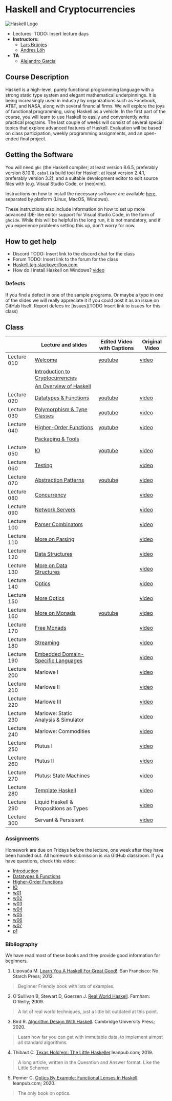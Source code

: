 # Haskell and Cryptocurrencies

![Haskell Logo](https://upload.wikimedia.org/wikipedia/commons/1/1c/Haskell-Logo.svg)

- Lectures: TODO: Insert lecture days
- **Instructors:**
  - [Lars Brünjes](https://iohk.io/en/team/lars-brunjes)
  - [Andres Löh](http://www.well-typed.com/people/andres/)
- **TA**
  - [Alejandro García](https://iohk.io/en/team/alejandro-garcia)

## Course Description

Haskell is a high-level, purely functional programming language with a
strong static type system and elegant mathematical underpinnings. It is
being increasingly used in industry by organizations such as Facebook,
AT\&T, and NASA, along with several financial firms. We will explore the
joys of functional programming, using Haskell as a vehicle. In the first
part of the course, you will learn to use Haskell to easily and
conveniently write practical programs. The last couple of weeks will
consist of several special topics that explore advanced features of
Haskell. Evaluation will be based on class participation, weekly
programming assignments, and an open-ended final project.

## Getting the Software

You will need `ghc` (the Haskell compiler; at least version 8.6.5, preferably
version 8.10.1), `cabal` (a build tool for Haskell; at least version 2.4.1,
preferably version 3.2), and a suitable development editor to edit source files
with (e.g. Visual Studio Code, or (neo)vim).

Instructions on how to install the necessary software are available [here](https://github.com/zfoh/haskell-simple-install/blob/master/README.md),
separated by platform (Linux, MacOS, Windows).

These instructions also include information on how to set up more advanced IDE-like
editor support for Visual Studio Code, in the form of `ghcide`. While this will be
helpful in the long run, it is not mandatory, and if you experience problems setting
this up, don't worry for now.

## How to get help

- Discord TODO: Insert link to the discord chat for the class
- Forum TODO: Insert link to the forum for the class
- [Haskell tag stackoverflow.com](https://stackoverflow.com/questions/tagged/haskell)
- How do I install Haskell on Windows? [video](https://drive.google.com/file/d/1vxSk3Qeb_SyCNuwvs6jpQRmM2BNrVRro/view?usp=sharing)

### Defects

If you find a defect in one of the sample programs.
Or maybe a typo in one of the slides we will really appreciate it
if you could post it as an issue on GitHub Itself.
Report defecs in: [issues](TODO Insert link to issues for this class)

## Class

|             | Lecture and slides                       | Edited Video with Captions                                                                              | Original Video |
|-------------|------------------------------------------|---------------------------------------------------------------------------------------------------------|----------------|
| Lecture 010 | [Welcome][1]                             | [youtube](https://www.youtube.com/watch?v=EoO76YCSTLo&list=PLJ3w5xyG4JWmBVIigNBytJhvSSfZZzfTm&index=1)  | [video][2]     |
|             | [Introduction to Cryptocurrencies][4]    |                                                                                                         |                |
|             | [An Overview of Haskell][5]              |                                                                                                         |                |
| Lecture 020 | [Datatypes & Functions][7]               | [youtube](https://www.youtube.com/watch?v=OnuYmTbj9pk&list=PLJ3w5xyG4JWmBVIigNBytJhvSSfZZzfTm&index=4)  | [video][8]     |
| Lecture 030 | [Polymorphism & Type Classes][11]        | [youtube](https://www.youtube.com/watch?v=GHM0OmJG7bo&list=PLJ3w5xyG4JWmBVIigNBytJhvSSfZZzfTm&index=10) | [video][12]    |
| Lecture 040 | [Higher-Order Functions][14]             | [youtube](https://www.youtube.com/watch?v=4wJ7DzOEDRY&list=PLJ3w5xyG4JWmBVIigNBytJhvSSfZZzfTm&index=12) | [video][15]    |
|             | [Packaging & Tools][18]                  |                                                                                                         |                |
| Lecture 050 | [IO][19]                                 | [youtube](https://www.youtube.com/watch?v=rCbF8nXVLlg&list=PLJ3w5xyG4JWmBVIigNBytJhvSSfZZzfTm&index=15) | [video][20]    |
| Lecture 060 | [Testing][23]                            |                                                                                                         | [video][24]    |
| Lecture 070 | [Abstraction Patterns][26]               | [youtube](https://www.youtube.com/watch?v=ykQ2KX2bDLo&list=PLJ3w5xyG4JWmBVIigNBytJhvSSfZZzfTm&index=17) | [video][27]    |
| Lecture 080 | [Concurrency][29]                        |                                                                                                         | [video][30]    |
| Lecture 090 | [Network Servers][32]                    |                                                                                                         | [video][33]    |
| Lecture 100 | [Parser Combinators][35]                 |                                                                                                         | [video][36]    |
| Lecture 110 | [More on Parsing][38]                    |                                                                                                         | [video][39]    |
| Lecture 120 | [Data Structures][41]                    |                                                                                                         | [video][42]    |
| Lecture 130 | [More on Data Structures][44]            |                                                                                                         | [video][45]    |
| Lecture 140 | [Optics][47]                             |                                                                                                         | [video][48]    |
| Lecture 150 | [More Optics][50]                        |                                                                                                         | [video][51]    |
| Lecture 160 | [More on Monads][53]                     | [youtube](https://www.youtube.com/watch?v=g0KIpgHGaEU&list=PLJ3w5xyG4JWmBVIigNBytJhvSSfZZzfTm&index=21) | [video][54]    |
| Lecture 170 | [Free Monads][56]                        |                                                                                                         | [video][57]    |
| Lecture 180 | [Streaming][59]                          |                                                                                                         | [video][60]    |
| Lecture 190 | [Embedded Domain-Specific Languages][62] |                                                                                                         | [video][63]    |
| Lecture 200 | Marlowe I                                |                                                                                                         | [video][65]    |
| Lecture 210 | Marlowe II                               |                                                                                                         | [video][67]    |
| Lecture 220 | Marlowe III                              |                                                                                                         | [video][69]    |
| Lecture 230 | Marlowe: Static Analysis & Simulator     |                                                                                                         | [video][71]    |
| Lecture 240 | Marlowe: Commodities                     |                                                                                                         | [video][73]    |
| Lecture 250 | Plutus I                                 |                                                                                                         | [video][75]    |
| Lecture 260 | Plutus II                                |                                                                                                         | [video][77]    |
| Lecture 270 | Plutus: State Machines                   |                                                                                                         | [video][79]    |
| Lecture 280 | [Template Haskell][81]                   |                                                                                                         | [video][82]    |
| Lecture 290 | Liquid Haskell & Propositions as Types   |                                                                                                         | [video][84]    |
| Lecture 300 | Servant & Persistent                     |                                                                                                         | [video][86]    |

[1]:   ../lectures/00-welcome.pdf
[2]:   https://drive.google.com/file/d/1u0xNcuoi9cLTFMenfEbNRXqe0S5sI-nj/view?usp=sharing
[3]:   https://drive.google.com/file/d/1OVoowel76o5tedNLYxxCyPN6qopGD6wK/view?usp=sharing
[4]:   ../lectures/01-intro-cryptocurrencies.pdf
[5]:   ../lectures/02-overview-haskell.pdf
[6]:   https://classroom.github.com/a/ZFu9YQF5
[7]:  ../lectures/03-datatypes-functions.pdf
[8]:   https://drive.google.com/file/d/127LklblBCX-2VsHKy3cHWeXWyhFr5lma/view?usp=sharing
[9]:   https://drive.google.com/file/d/127LklblBCX-2VsHKy3cHWeXWyhFr5lma/view?usp=sharing
[10]:  https://classroom.github.com/a/YjmNAnkP
[11]:  ../lectures/04-polymorphism-type-classes.pdf
[12]:  https://drive.google.com/file/d/11MVm_fiqpaEFavEOSXKQ6zBuSRRp5MCE/view?usp=sharing
[13]:  https://drive.google.com/file/d/1E3fRkTX5-NhUHP1YFC01Dtt2s8AYCrjL/view?usp=sharing
[14]:  ../lectures/05-higher-order-functions.pdf
[15]:  https://drive.google.com/file/d/1CzKVzIwuNVvtbZk30VOKaEb2paCxAD_r/view?usp=sharing
[16]:  https://drive.google.com/file/d/1KaWzbrCgNBXL9gUGsgYO198orrHhYtUN/view?usp=sharing
[17]:  https://classroom.github.com/a/8_VyrI5G
[18]:  ../lectures/06-packaging-and-tools.pdf
[19]:  ../lectures/07-io.pdf
[20]:  https://drive.google.com/file/d/1WuTl_Z_xvmZJv0AD0vlQYs63ja68gFfz/view?usp=sharing
[21]:  https://drive.google.com/file/d/11H2lVjCV60GXJVSt3zl5XX66QXDGHIhc/view?usp=sharing
[22]:  https://classroom.github.com/a/_eDITQUZ
[23]:  ../lectures/08-testing.pdf
[24]:  https://drive.google.com/file/d/1UXqmBjNMPuJxHbsAMTDnihdnw6IZRt73/view?usp=sharing
[25]:  https://drive.google.com/file/d/1ueiGfD0fjbLJh6nHcg33Rtb_zLAZsRyV/view?usp=sharing
[26]:  ../lectures/09-abstraction-patterns.pdf
[27]:  https://drive.google.com/file/d/1pfgRzEeioNNWM__AvQ_FPczdy08-ON0W/view?usp=sharing
[28]:  https://drive.google.com/file/d/1NS35BfBXdpFv1MSW6sP1lWPOMEqafeUr/view?usp=sharing
[29]:  ../lectures/10-concurrency.pdf
[30]:  https://drive.google.com/file/d/1r36dUeCLBZdU69CoM-OFIggicXVMEcwk/view?usp=sharing
[31]:  https://drive.google.com/file/d/1tj4964piFXiNVhFvAhJEt8VmksFKH7VR/view?usp=sharing
[32]:  ../lectures/11-servers.pdf
[33]:  https://drive.google.com/file/d/1_Po9UjEOO9TW0VUjxXgQNd1R9x-TtjB8/view?usp=sharing
[34]:  https://drive.google.com/file/d/1didVeqSJ9Z_UeX-mCvV8RS4FYsFQTRQu/view?usp=sharing
[35]:  ../lectures/12-parser-combinators.pdf
[36]:  https://drive.google.com/file/d/14PIL_2ZhROoR1QBkH5851FEP7tv0UG_z/view?usp=sharing
[37]:  https://drive.google.com/file/d/14FTpgRSN5Y5qqPXekADKG1eWGv31P7hZ/view?usp=sharing
[38]:  ../lectures/13-more-parsing.pdf
[39]:  https://drive.google.com/file/d/1dZoaL0NQHpvNqni27kD4o0cW_uUMnumK/view?usp=sharing
[40]:  https://drive.google.com/file/d/1Rm6gx2qCCTXZMKNqEtXhWnfPhsUYUXSw/view?usp=sharing
[41]:  ../lectures/14-data-structures.pdf
[42]:  https://drive.google.com/file/d/1yfLx1ZZax_2ftcDJSrUnqHJavFaVmKDW/view?usp=sharing
[43]:  https://drive.google.com/file/d/1GUkcECr4NIXuLE8JC78bMABDvlxhjBJU/view?usp=sharing
[44]:  ../lectures/15-more-data-structures.pdf
[45]:  https://drive.google.com/file/d/18jm_OhzdcBFNtdtZPqMNKOPJG8Licl6H/view?usp=sharing
[46]:  https://drive.google.com/file/d/1-uUgA2bwLHf2Xg3ekGFgE5ITFaHN8ce0/view?usp=sharing
[47]:  ../lectures/16-optics.pdf
[48]:  https://drive.google.com/file/d/17zdvG7jZGhUdS3jJYcAeOwmaVucGcIUq/view?usp=sharing
[49]:  https://drive.google.com/file/d/1pVBmKqLSbmXDh0kwyqpPnQY9W9s9eFMQ/view?usp=sharing
[50]:  ../lectures/17-more-optics.pdf
[51]:  https://drive.google.com/file/d/1diCeBDVNCxl97kFAF7S8V4jhqLHucLB0/view?usp=sharing
[52]:  https://drive.google.com/file/d/1gbVNoOFhuQCUtDr79gswScrYNjiONUpb/view?usp=sharing
[53]:  ../lectures/18-more-monads.pdf
[54]:  https://drive.google.com/file/d/1WEbuxxFYZvThn5TOSaIgvfT7peSwBa6k/view?usp=sharing
[55]:  https://drive.google.com/file/d/1hR91DeUj9FYqhFDZvko9nclWEgDVqr4O/view?usp=sharing
[56]:  ../lectures/19-free-monads.pdf
[57]:  https://drive.google.com/file/d/1hOEQu8l-3Lv4vr1sTv3gvJBUpumQEu5Y/view?usp=sharing
[58]:  https://drive.google.com/file/d/1HUy0_jwxDmo_iueRoB3gKzmNf82-ckxh/view?usp=sharing
[59]:  ../lectures/20-streaming.pdf
[60]:  https://drive.google.com/file/d/1TO0TVHJZWrwMvzGCRagE7STB3WsJniuD/view?usp=sharing
[61]:  https://drive.google.com/file/d/1yVpAiy4jQ6F7ZfiDPPG5LDrZWHMui-Oq/view?usp=sharing
[62]:  ../lectures/21-dsls.pdf
[63]:  https://drive.google.com/file/d/1VeBZum65R3R0BWSMaG8VS8yUW3epge9u/view?usp=sharing
[64]:  https://drive.google.com/file/d/17wJGLVhkVDR3FXP0Vc4TL07e_yjdQtLs/view?usp=sharing
[65]:  https://drive.google.com/file/d/1sAGeMxvz8u73gZ0IEznRnfMF1pTiv82Y/view?usp=sharing
[66]:  https://drive.google.com/file/d/1lpUHD1DNIXt9Y2FNl3OLKjRQ1JMbvSTF/view?usp=sharing
[67]:  https://drive.google.com/file/d/1DK2k23rlQ-Y_Lc-AGqu1tkvMELSX_R3T/view?usp=sharing
[68]:  https://drive.google.com/file/d/1z4JDttyvrTPHC2M7LPUemcXItJAhPLOf/view?usp=sharing
[69]:  https://drive.google.com/file/d/1wFjlLNJ14h6my8-1kw2sThmHMGJfN2Ef/view?usp=sharing
[70]:  https://drive.google.com/file/d/17H6-LQElMJstZQp3wM998Zz1ckMoxdm4/view?usp=sharing
[71]:  https://drive.google.com/file/d/16-wypdPzH0gQWH5V39fIni3AVNR1cu97/view?usp=sharing
[72]:  https://drive.google.com/file/d/1AVtx_RV55Wn0mj_2k7jnS7mkCa6rNesI/view?usp=sharing
[73]:  https://drive.google.com/file/d/1cdY_RfuKNCRxXDiZeQ59_qZX-P_J8UAi/view?usp=sharing
[74]:  https://drive.google.com/file/d/1LvTGGZBX27ZXqxIIKGjgDS0DVhXUXAY8/view?usp=sharing
[75]:  https://drive.google.com/file/d/1OVNlhRT1SiFGVyEjlLx1Uw-0TZmOqxsn/view?usp=sharing
[76]:  https://drive.google.com/file/d/1btfOCt3g_bKqyYTnwdEOivke9ofp4Op9/view?usp=sharing
[77]:  https://drive.google.com/file/d/1PoT0FGsX_9E0zesdaMNcUzlV64B-91Tf/view?usp=sharing
[78]:  https://drive.google.com/file/d/1gm2gtp4_95tP0zn59Gt48Zk2xaqcc03s/view?usp=sharing
[79]:  https://drive.google.com/file/d/1QvGbbaGSUzr5jbtcRNjXabpipE-z6uib/view?usp=sharing
[80]:  https://drive.google.com/file/d/13vIEnie4Cjbc41TX4t6KNt4h5dVHBQi4/view?usp=sharing
[81]:  ../lectures/22-template-haskell.pdf
[82]:  https://drive.google.com/file/d/1kmeVAqn0tugQ53DFW_ylro7pDoCQhsED/view?usp=sharing
[83]:  https://drive.google.com/file/d/1lvR2rupIgA-KeddDWIIuOyBdJLYO1onk/view?usp=sharing
[84]:  https://drive.google.com/file/d/11cpYOPx-MuNjFo1Ia_DuH1DiTqMidpsP/view?usp=sharing
[85]:  https://drive.google.com/file/d/1IHccsUdYivX1GOn_vDz9E4zn_T21596-/view?usp=sharing
[86]:  https://drive.google.com/file/d/1t5j5Rcdmq300lkQ8T4MH5ZRq8OAhcLnB/view?usp=sharing
[87]:  https://drive.google.com/file/d/1QXVpG1-UcSDco0jAhrHuYwU9s3kCXV5J/view?usp=sharing

### Assignments

Homework are due on Fridays before the lecture, one week after they have been handed out.
All homework submission is via GitHub classroom.
If you have questions, check this video:

- [Introduction](https://github.com/iohkedu/02-Introduction)
- [Datatypes & Functions](https://github.com/iohkedu/03-datatypes)
- [Higher-Order Functions](https://github.com/iohkedu/05-higher-order)
- [IO](https://github.com/iohkedu/io)
- [w01](https://github.com/iohkedu/w01)
- [w02](https://github.com/iohkedu/w02)
- [w03](https://github.com/iohkedu/w03)
- [w04](https://github.com/iohkedu/w04)
- [w05](https://github.com/iohkedu/w05)
- [w06](https://github.com/iohkedu/w06)
- [w07](https://github.com/iohkedu/w07)
- [p1](https://github.com/iohkedu/p1)


[200]: https://drive.google.com/file/d/1_dVRHFZgZhQE27HhDVRLq_QdvJAP1yK0/view?usp=sharing
[201]: https://drive.google.com/file/d/1Wx-vzhmE4XiaocV2FrV5VtloG8xniDP8/view?usp=sharing
[202]: https://drive.google.com/file/d/1TAWPyPOLN1AdOQggiCzbyCQYnrOswrhD/view?usp=sharing
[203]: https://drive.google.com/file/d/1rDZmNo0wcnys_kljQYMb_ObNzP_R9wXo/view?usp=sharing
[204]: https://drive.google.com/file/d/1B3A_HhnJ7YsooKq5dcbdqm7n6QbO4myY/view?usp=sharing
[205]: https://drive.google.com/file/d/1Vlc5BbO92EjNqvWmpMviZL5ARVI8kSu_/view?usp=sharing
[206]: https://drive.google.com/file/d/1t7sMpQsnId7eY_4Bvdg664Zh-9me9Xli/view?usp=sharing
[207]: https://drive.google.com/file/d/1NB6CmN6zVAlOI1XBtmUbxM3mc1GC83pT/view?usp=sharing
[208]: https://drive.google.com/file/d/1ABo-iMUsXeMXS9fRzCyAlGkgoAvapSDK/view?usp=sharing
[209]: https://drive.google.com/file/d/1YtJsnBTEYxWRwQ9LRLOkVg5VfbgM6Cl5/view?usp=sharing
[210]: https://drive.google.com/file/d/14j7Z1QraMofS4IzX-X9a7a7J-KliHaRx/view?usp=sharing
[211]: https://drive.google.com/file/d/1nJMgP3m8cP1pwCWgx1-C_jnPFYxJlsvh/view?usp=sharing
[212]: https://drive.google.com/file/d/1W7odvqAiYLkbaz8fyrnl1BRTRjVrsJ3V/view?usp=sharing
[213]: https://drive.google.com/file/d/1HlP3uZ-hEp9z6X6DT2YgOzCKwo370yHu/view?usp=sharing
[214]: https://drive.google.com/file/d/1WRw73J8SvKJ-mEJGFLJV82JecjMmSB3r/view?usp=sharing
[215]: https://drive.google.com/file/d/1-nUmXDYojurK2mBp0LkN-shMRa_fjGAo/view?usp=sharing
[216]: https://drive.google.com/file/d/13k2QdK1HJbON_YwUqQJzf2G1iJz5vToN/view?usp=sharing
[217]: https://drive.google.com/file/d/12OiMSmoA6yItBWZZj-M2V4CE1ZD7eRyq/view?usp=sharing
[218]: https://drive.google.com/file/d/18Szu5rqzGkD87xLXE21ZOrcwKhaQj0Jv/view?usp=sharing
[219]: https://drive.google.com/file/d/1TtCgsQC19QaIpItaeLTGuY1f4iih_cAt/view?usp=sharing
[220]: https://drive.google.com/file/d/1PeN0Q-GygHITA-sh5RdrlLBkmITny6N1/view?usp=sharing
[221]: https://drive.google.com/file/d/1Atov2UfZeXk2uWO1f1vQjxWPh4gThPe2/view?usp=sharing
[222]: https://drive.google.com/file/d/1b2qjN09AVDZ1hxIWpC5Og5stYbeib4-M/view?usp=sharing
[223]: https://drive.google.com/file/d/1iHwKy_fOBxuriyDVrIGT2Sduv_vW7ajJ/view?usp=sharing

### Bibliography

We have read most of these books and they provide good information for beginners.

1. Lipovača M. [Learn You A Haskell For Great Good!](http://learnyouahaskell.com/). San Francisco: No Starch Press; 2012.

>Beginner Friendly book with lots of examples.

2. O'Sullivan B, Stewart D, Goerzen J. [Real World Haskell](http://book.realworldhaskell.org/). Farnham: O'Reilly; 2009.

>A lot of real world techniques, just a little bit outdated at this point.

3. Bird R. [Algorithm Design With Haskell](https://www.amazon.com/Algorithm-Design-Haskell-Richard-Bird-ebook/dp/B08BKXJ1N3/ref=tmm_kin_swatch_0?_encoding=UTF8&qid=1597814133&sr=8-1). Cambridge University Press; 2020.

>Learn how far you can get with immutable data, to implement almost all standard algorithms.

4. Thibaut C. [Texas Hold'em: The Little Haskeller](https://leanpub.com/texasholdem-tlh).leanpub.com; 2019.

>A long article, written in the Quesntion and Answer format. Like the Little Schemer.

5. Penner C. [Optics By Example: Functional Lenses In Haskell](https://leanpub.com/optics-by-example). leanpub.com; 2020.

>The only book on optics.
